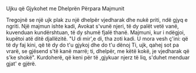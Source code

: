 Ujku që Gjykohet me Dhelprën Përpara Majmunit

Tregojnë se një ujk plak
zu një dhelpër vjedharak
dhe nukë priti,
ndë gjyq e ngriti.
Një majmun ishte kadi,
Avokat s'vunë njeri,
të dy palët vetë vanë,
kuvenduan
kundërshtuan,
të dy shumë fjalë thanë.
Majmuni, kur i ndëgjoi,
kupëtoi
atë ditë
djallëzitë.
"U di mir',e di,
tha zoti kadi.
U mora vesh ç'ini:
që të dy faj kini,
që të dy do t'u gjykoj
dhe do t'u dënoj
Ti, ujk, qahej sot pa vrarë,
se gjësend s'të kanë marrë;
ti, dhelpër, me këtë kokë,
je vjedharak që s'ke shokë".
Kurdoherë,
që keni për të ,gjykuar
njerz të liq, s'duhet menduar
gjat' e gjërë.